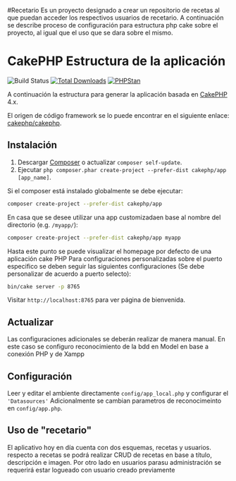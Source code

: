 #Recetario
Es un proyecto designado a crear un repositorio de recetas al que puedan acceder los respectivos usuarios de recetario. A continuación se describe proceso de configuración para estructura php cake sobre el proyecto, al igual que el uso que se dara sobre el mismo.




# CakePHP Estructura de la aplicación

![Build Status](https://github.com/cakephp/app/actions/workflows/ci.yml/badge.svg?branch=master)
[![Total Downloads](https://img.shields.io/packagist/dt/cakephp/app.svg?style=flat-square)](https://packagist.org/packages/cakephp/app)
[![PHPStan](https://img.shields.io/badge/PHPStan-level%207-brightgreen.svg?style=flat-square)](https://github.com/phpstan/phpstan)

A continuación la estructura para generar la aplicación basada en  [CakePHP](https://cakephp.org) 4.x.

El origen de código framework se lo puede encontrar en el siguiente enlace: [cakephp/cakephp](https://github.com/cakephp/cakephp).

## Instalación

1. Descargar [Composer](https://getcomposer.org/doc/00-intro.md) o actualizar `composer self-update`.
2. Ejecutar `php composer.phar create-project --prefer-dist cakephp/app [app_name]`.

Si el composer está instalado globalmente se debe ejecutar:

```bash
composer create-project --prefer-dist cakephp/app
```

En casa que se desee utilizar una app customizadaen base al nombre del directorio (e.g. `/myapp/`):

```bash
composer create-project --prefer-dist cakephp/app myapp
```

Hasta este punto se puede visualizar el homepage por defecto de una aplicación cake PHP
Para configuraciones personalizadas sobre el puerto especifico se deben seguir las siguientes configuraciones (Se debe personalizar de acuerdo a puerto selecto):

```bash
bin/cake server -p 8765
```

Visitar `http://localhost:8765` para ver página de bienvenida.

## Actualizar

Las configuraciones adicionales se deberán realizar de manera manual. En este caso se configuro reconocimiento de la bdd en Model en base a conexión PHP y de Xampp

## Configuración

Leer y editar el ambiente directamente `config/app_local.php` y configurar el 
`'Datasources'` 
Adicionalmente se cambian parametros de reconocimeinto en  `config/app.php`.

## Uso de "recetario"
El aplicativo hoy en día cuenta con dos esquemas, recetas y usuarios. respecto a recetas se podrá realizar CRUD de recetas en base a título, descripción e imagen. Por otro lado en usuarios parasu administración se requerirá estar logueado con usuario creado previamente
